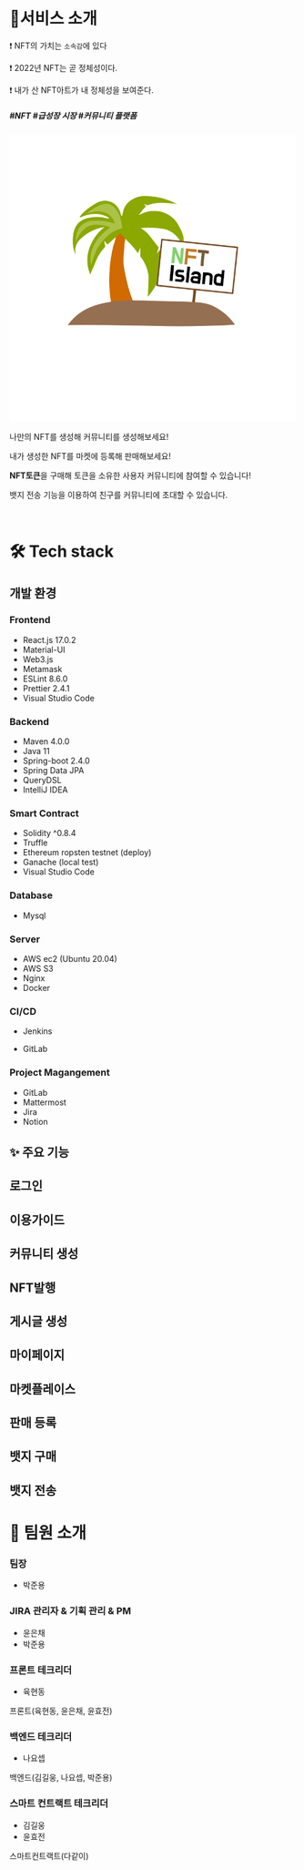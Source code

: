 # 📙서비스 소개

❗️ NFT의 가치는 `소속감`에 있다

❗️ 2022년 NFT는 곧 정체성이다.

❗️ 내가 산 NFT아트가 내 정체성을 보여준다.

<h5> #NFT #급성장 시장 #커뮤니티 플랫폼  </h5>

![NFTIsland_logo](README.assets/NFTIsland_logo.png)   

나만의 NFT를 생성해 커뮤니티를 생성해보세요!

내가 생성한 NFT를 마켓에 등록해 판매해보세요!

**NFT토큰**을 구매해 토큰을 소유한 사용자 커뮤니티에 참여할 수 있습니다!

뱃지 전송 기능을 이용하여 친구를 커뮤니티에 초대할 수 있습니다.

<br>

# 🛠 Tech stack

## 개발 환경

### Frontend

- React.js 17.0.2
- Material-UI
- Web3.js
- Metamask
- ESLint 8.6.0
- Prettier 2.4.1
- Visual Studio Code

### Backend

- Maven 4.0.0
- Java 11
- Spring-boot 2.4.0
- Spring Data JPA
- QueryDSL
- IntelliJ IDEA

### Smart Contract

- Solidity ^0.8.4
- Truffle
- Ethereum ropsten testnet (deploy)
- Ganache (local test)
- Visual Studio Code

### Database

- Mysql

### Server

- AWS ec2 (Ubuntu 20.04)
- AWS S3
- Nginx
- Docker

### CI/CD

- Jenkins

- GitLab

### Project Magangement

- GitLab
- Mattermost
- Jira
- Notion

## ✨ 주요 기능

## 로그인

## 이용가이드

## 커뮤니티 생성

## NFT발행

## 게시글 생성

## 마이페이지

## 마켓플레이스

## 판매 등록

## 뱃지 구매

## 뱃지 전송



# 🌟 팀원 소개

### 팀장

- 박준용

### JIRA 관리자 & 기획 관리 & PM

- 윤은채
- 박준용

### 프론트 테크리더

- 육현동

프론트(육현동, 윤은채, 윤효전)

### 백엔드 테크리더

- 나요셉

백엔드(김길웅, 나요셉, 박준용)

### 스마트 컨트랙트 테크리더

- 김길웅
- 윤효전

스마트컨트랙트(다같이)

